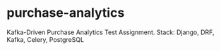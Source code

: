 # purchase-analytics
Kafka-Driven Purchase Analytics Test Assignment. Stack: Django, DRF, Kafka, Celery, PostgreSQL
